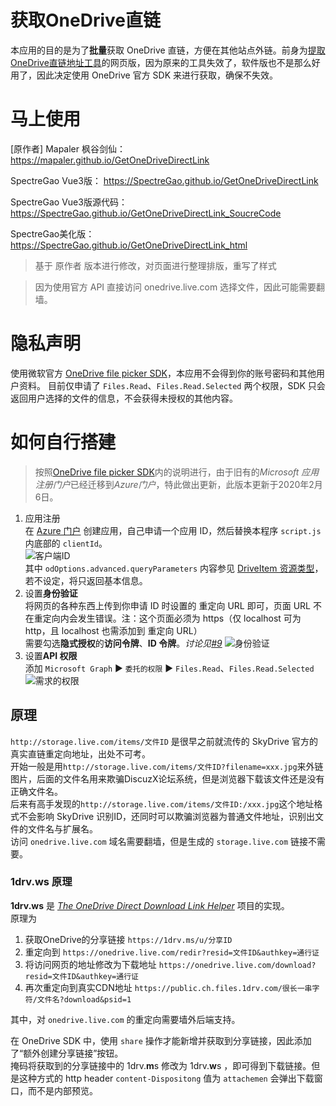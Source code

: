 获取OneDrive直链
===========
本应用的目的是为了**批量**获取 OneDrive 直链，方便在其他站点外链。前身为[提取OneDrive直链地址工具](http://bbs.comicdd.com/thread-354826-1-1.html)的网页版，因为原来的工具失效了，软件版也不是那么好用了，因此决定使用 OneDrive 官方 SDK 来进行获取，确保不失效。 

# 马上使用
[原作者] Mapaler 枫谷剑仙： https://mapaler.github.io/GetOneDriveDirectLink

SpectreGao Vue3版： https://SpectreGao.github.io/GetOneDriveDirectLink

SpectreGao Vue3版源代码： https://SpectreGao.github.io/GetOneDriveDirectLink_SoucreCode

SpectreGao美化版： https://SpectreGao.github.io/GetOneDriveDirectLink_html
> 基于 原作者 版本进行修改，对页面进行整理排版，重写了样式

> 因为使用官方 API 直接访问 onedrive.live.com 选择文件，因此可能需要翻墙。

# 隐私声明

使用微软官方 [OneDrive file picker SDK](https://docs.microsoft.com/onedrive/developer/controls/file-pickers/js-v72/)，本应用不会得到你的账号密码和其他用户资料。
目前仅申请了 `Files.Read`、`Files.Read.Selected` 两个权限，SDK 只会返回用户选择的文件的信息，不会获得未授权的其他内容。  


# 如何自行搭建
>按照[OneDrive file picker SDK](https://docs.microsoft.com/onedrive/developer/controls/file-pickers/js-v72/)内的说明进行，由于旧有的*Microsoft 应用注册门户*已经迁移到*Azure门户*，特此做出更新，此版本更新于2020年2月6日。
1. 应用注册  
在 [Azure 门户](https://portal.azure.com/#blade/Microsoft_AAD_RegisteredApps/ApplicationsListBlade) 创建应用，自己申请一个应用 ID，然后替换本程序 `script.js` 内底部的 `clientId`。  
![客户端ID](https://mapaler.github.io/GetOneDriveDirectLink/document/clientID.png)  
其中 `odOptions.advanced.queryParameters` 内容参见 [DriveItem 资源类型](https://docs.microsoft.com/onedrive/developer/rest-api/resources/driveitem?view=odsp-graph-online)，若不设定，将只返回基本信息。
1. 设置**身份验证**  
将网页的各种东西上传到你申请 ID 时设置的 重定向 URL 即可，页面 URL 不在重定向内会发生错误。注：这个页面必须为 https（仅 localhost 可为 http，且 localhost 也需添加到 重定向 URL）  
需要勾选**隐式授权**的**访问令牌**、**ID 令牌**。*讨论见[#9](//github.com/Mapaler/GetOneDriveDirectLink/issues/9)*
![身份验证](https://mapaler.github.io/GetOneDriveDirectLink/document/authentication.png)
1. 设置**API 权限**  
添加 `Microsoft Graph` ▶ `委托的权限` ▶ `Files.Read`、`Files.Read.Selected`  
![需求的权限](https://mapaler.github.io/GetOneDriveDirectLink/document/permission.png) 

## 原理
`http://storage.live.com/items/文件ID` 是很早之前就流传的 SkyDrive 官方的真实直链重定向地址，出处不可考。  
开始一般是用`http://storage.live.com/items/文件ID?filename=xxx.jpg`来外链图片，后面的文件名用来欺骗DiscuzX论坛系统，但是浏览器下载该文件还是没有正确文件名。  
后来有高手发现的`http://storage.live.com/items/文件ID:/xxx.jpg`这个地址格式不会影响 SkyDrive 识别ID，还同时可以欺骗浏览器为普通文件地址，识别出文件的文件名与扩展名。  
访问 `onedrive.live.com` 域名需要翻墙，但是生成的 `storage.live.com` 链接不需要。

### 1drv.ws 原理
**1drv.ws** 是 *[The OneDrive Direct Download Link Helper](//github.com/aploium/OneDrive-Direct-Link)* 项目的实现。  
原理为
1. 获取OneDrive的分享链接 `https://1drv.ms/u/分享ID`
2. 重定向到 `https://onedrive.live.com/redir?resid=文件ID&authkey=通行证`
3. 将访问网页的地址修改为下载地址 `https://onedrive.live.com/download?resid=文件ID&authkey=通行证`
4. 再次重定向到真实CDN地址 `https://public.ch.files.1drv.com/很长一串字符/文件名?download&psid=1`

其中，对 `onedrive.live.com` 的重定向需要墙外后端支持。

在 OneDrive SDK 中，使用 `share` 操作才能新增并获取到分享链接，因此添加了“额外创建分享链接”按钮。  
掩码将获取到的分享链接中的 1drv.**m**s 修改为 1drv.**w**s ，即可得到下载链接。但是这种方式的 http header `content-Dispositong` 值为 `attachemen` 会弹出下载窗口，而不是内部预览。
